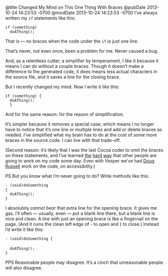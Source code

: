 @title Changed My Mind on This One Thing With Braces
@pubDate 2013-10-24 14:23:53 -0700
@modDate 2013-10-24 14:23:53 -0700
I’ve always written my `if` statements like this:

<code>if (something)</code><br />
<code>&nbsp;&nbsp;doAThing();</code><br />

That is — no braces when the code under the `if` is just one line.

That’s never, not even once, been a problem for me. Never caused a bug.

And, as a relentless cutter, a simplifier by temperament, I like it because it means I can do without a couple braces. Though it doesn’t make a difference to the generated code, it does means less actual characters in the source file, and it saves a line for the closing brace.

But I recently changed my mind. Now I write it like this:

<code>if (something) {</code><br />
<code>&nbsp;&nbsp;doAThing();</code><br />
<code>&nbsp;&nbsp;}</code><br />

And for the same reason: for the reason of simplification.

It’s simpler because it removes a special case, which means I no longer have to notice that it’s one line or multiple lines and add or delete braces as needed. I’ve simplified what my brain has to do at the cost of some more braces in the source code. I can live with that trade-off.

(Second reason: it’s likely that I was the last Cocoa coder to omit the braces on these statements, and I’ve learned [the](http://www.taplynx.com/) [hard](http://netnewswireapp.com/) [way](http://www.red-sweater.com/marsedit/) that other people are going to work on my code some day. Even with Vesper we’ve had [Doug Russell](http://www.takingnotes.co/) work on the code, on accessibility.)

PS But you know what I’m never going to do? Write methods like this:

<code>- (void)doSomething</code><br />
<code>{</code><br />
<code>&nbsp;&nbsp;doAThing();</code><br />
<code>}</code><br />

I absolutely *cannot bear* that extra line for the opening brace. It gives me gas. I’ll often — usually, even — put a blank line there, but a blank line is nice and clean. A line with just an opening brace is like a fingernail on the page. (And it ruins the clean left edge of - to open and } to close.) Instead I’d write it like this:

<code>- (void)doSomething {</code><br />
<code></code><br />
<code>&nbsp;&nbsp;doAThing();</code><br />
<code>}</code><br />

PPS Reasonable people may disagree. It’s a cinch that unreasonable people will also disagree.

